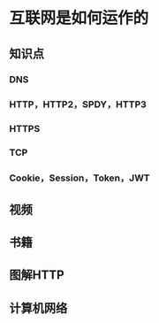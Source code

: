 # 互联网是如何运作的

## 知识点
### DNS
### HTTP，HTTP2，SPDY，HTTP3
### HTTPS
### TCP
### Cookie，Session，Token，JWT

## 视频

## 书籍
## 图解HTTP
## 计算机网络

